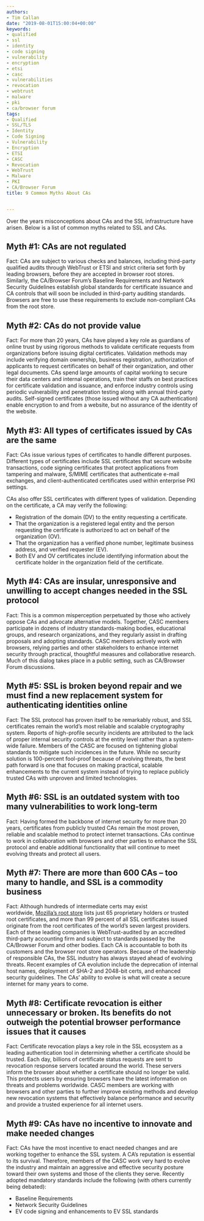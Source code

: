 ```yaml
---
authors:
- Tim Callan
date: "2019-08-01T15:00:04+00:00"
keywords:
- qualified
- ssl
- identity
- code signing
- vulnerability
- encryption
- etsi
- casc
- vulnerabilities
- revocation
- webtrust
- malware
- pki
- ca/browser forum
tags:
- Qualified
- SSL/TLS
- Identity
- Code Signing
- Vulnerability
- Encryption
- ETSI
- CASC
- Revocation
- WebTrust
- Malware
- PKI
- CA/Browser Forum
title: 9 Common Myths About CAs


---
```

Over the years misconceptions about CAs and the SSL infrastructure have arisen. Below is a list of common myths related to SSL and CAs.

## Myth #1: CAs are not regulated

Fact: CAs are subject to various checks and balances, including third-party qualified audits through WebTrust or ETSI and strict criteria set forth by leading browsers, before they are accepted in browser root stores. Similarly, the CA/Browser Forum’s Baseline Requirements and Network Security Guidelines establish global standards for certificate issuance and CA controls that will soon be included in third-party auditing standards. Browsers are free to use these requirements to exclude non-compliant CAs from the root store.

## Myth #2: CAs do not provide value

Fact: For more than 20 years, CAs have played a key role as guardians of online trust by using rigorous methods to validate certificate requests from organizations before issuing digital certificates. Validation methods may include verifying domain ownership, business registration, authorization of applicants to request certificates on behalf of their organization, and other legal documents. CAs spend large amounts of capital working to secure their data centers and internal operations, train their staffs on best practices for certificate validation and issuance, and enforce industry controls using periodic vulnerability and penetration testing along with annual third-party audits. Self-signed certificates (those issued without any CA authentication) enable encryption to and from a website, but no assurance of the identity of the website.

## Myth #3: All types of certificates issued by CAs are the same

Fact: CAs issue various types of certificates to handle different purposes. Different types of certificates include SSL certificates that secure website transactions, code signing certificates that protect applications from tampering and malware, S/MIME certificates that authenticate e-mail exchanges, and client-authenticated certificates used within enterprise PKI settings.

CAs also offer SSL certificates with different types of validation. Depending on the certificate, a CA may verify the following:

  * Registration of the domain (DV) to the entity requesting a certificate.
  * That the organization is a registered legal entity and the person requesting the certificate is authorized to act on behalf of the organization (OV).
  * That the organization has a verified phone number, legitimate business address, and verified requester (EV).
  * Both EV and OV certificates include identifying information about the certificate holder in the organization field of the certificate.

## Myth #4: CAs are insular, unresponsive and unwilling to accept changes needed in the SSL protocol

Fact: This is a common misperception perpetuated by those who actively oppose CAs and advocate alternative models. Together, CASC members participate in dozens of industry standards-making bodies, educational groups, and research organizations, and they regularly assist in drafting proposals and adopting standards. CASC members actively work with browsers, relying parties and other stakeholders to enhance internet security through practical, thoughtful measures and collaborative research. Much of this dialog takes place in a public setting, such as CA/Browser Forum discussions.

## Myth #5: SSL is broken beyond repair and we must find a new replacement system for authenticating identities online

Fact: The SSL protocol has proven itself to be remarkably robust, and SSL certificates remain the world’s most reliable and scalable cryptography system. Reports of high-profile security incidents are attributed to the lack of proper internal security controls at the entity level rather than a system-wide failure. Members of the CASC are focused on tightening global standards to mitigate such incidences in the future. While no security solution is 100-percent fool-proof because of evolving threats, the best path forward is one that focuses on making practical, scalable enhancements to the current system instead of trying to replace publicly trusted CAs with unproven and limited technologies.

## Myth #6: SSL is an outdated system with too many vulnerabilities to work long-term

Fact: Having formed the backbone of internet security for more than 20 years, certificates from publicly trusted CAs remain the most proven, reliable and scalable method to protect internet transactions. CAs continue to work in collaboration with browsers and other parties to enhance the SSL protocol and enable additional functionality that will continue to meet evolving threats and protect all users.

## Myth #7: There are more than 600 CAs – too many to handle, and SSL is a commodity business

Fact: Although hundreds of intermediate certs may exist worldwide, [Mozilla’s root store][1] lists just 65 proprietary holders or trusted root certificates, and more than 99 percent of all SSL certificates issued originate from the root certificates of the world’s seven largest providers. Each of these leading companies is WebTrust-audited by an accredited third-party accounting firm and subject to standards passed by the CA/Browser Forum and other bodies. Each CA is accountable to both its customers and the browser root store operators. Because of the leadership of responsible CAs, the SSL industry has always stayed ahead of evolving threats. Recent examples of CA evolution include the deprecation of internal host names, deployment of SHA-2 and 2048-bit certs, and enhanced security guidelines. The CAs’ ability to evolve is what will create a secure internet for many years to come.

## Myth #8: Certificate revocation is either unnecessary or broken. Its benefits do not outweigh the potential browser performance issues that it causes

Fact: Certificate revocation plays a key role in the SSL ecosystem as a leading authentication tool in determining whether a certificate should be trusted. Each day, billions of certificate status requests are sent to revocation response servers located around the world. These servers inform the browser about whether a certificate should no longer be valid. This protects users by ensuring browsers have the latest information on threats and problems worldwide. CASC members are working with browsers and other parties to further improve existing methods and develop new revocation systems that effectively balance performance and security and provide a trusted experience for all internet users.

## Myth #9: CAs have no incentive to innovate and make needed changes

Fact: CAs have the most incentive to enact needed changes and are working together to enhance the SSL system. A CA’s reputation is essential to its survival. Therefore, members of the CASC work very hard to evolve the industry and maintain an aggressive and effective security posture toward their own systems and those of the clients they serve. Recently adopted mandatory standards include the following (with others currently being debated):

  * Baseline Requirements
  * Network Security Guidelines
  * EV code signing and enhancements to EV SSL standards

 [1]: https://docs.google.com/spreadsheet/pub?key=0Ah-tHXMAwqU3dGx0cGFObG9QM192NFM4UWNBMlBaekE&single=true&gid=1&output=html